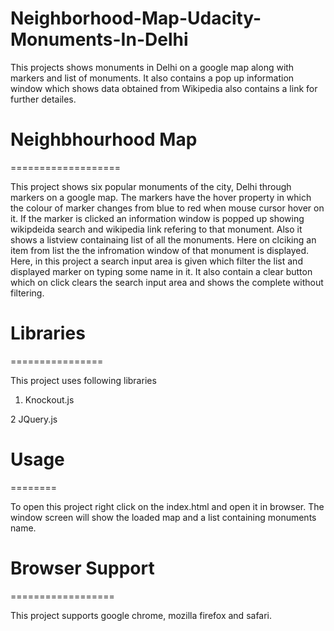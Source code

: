 # Neighborhood-Map-Udacity-Monuments-In-Delhi
This projects shows monuments in Delhi on a google map along with markers and list of monuments. It also contains a pop up information window which shows data obtained from Wikipedia also contains a link for further detailes.  

# Neighbhourhood Map
===================

This project shows six popular monuments of the city, Delhi through markers on a google map. The markers have the hover property in which the colour of marker changes from blue to red when mouse cursor hover on it. If the marker is clicked an information window is popped up showing wikipdeida search and wikipedia link refering to that monument. Also it shows a listview containaing list of all the monuments. Here on clciking an item from list the the infromation window of that monument is displayed. Here, in this project a search input area is given which filter the list and displayed marker on typing some name in it. It also contain a clear button which on click clears the search input area and shows the complete without filtering.

# Libraries
================

This project uses following libraries

1. Knockout.js

2 JQuery.js

# Usage
========

To open this project right click on the index.html and open it in browser. The window screen will show the loaded map and a list containing monuments name.

# Browser Support
==================

This project supports google chrome, mozilla firefox and safari.
